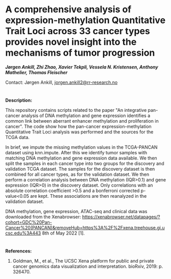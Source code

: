 # A comprehensive analysis of expression-methylation Quantitative Trait Loci across 33 cancer types provides novel insight into the mechanisms of tumor progression

***Jørgen Ankill, Zhi Zhao, Xavier Tekpli, Vessela N. Kristensen, Anthony Mathelier, Thomas Fleischer***

Contact: Jørgen Ankill, jorgen.ankill2@rr-research.no

#
**Description:**

This repository contains scripts related to the paper "An integrative pan-cancer analysis of DNA methylation and gene expression identifies a common link between aberrant enhancer methylation and proliferation in cancer". The code show how the pan-cancer expression-methylation Quantitative Trait Loci analysis was performed and the sources for the TCGA data.

In brief, we impute the missing methylation values in the TCGA-PANCAN dataset using knn.impute. After this we identify tumor samples with matching DNA methylation and gene expression data available. We then split the samples in each cancer type into two groups for the discovery and validation TCGA dataset. The samples for the discovery dataset is then combined for all cancer types, as for the validation dataset. We then perform a correlation analysis between DNA methylation (IQR>0.1) and gene expression (IQR>0) in the discovery dataset. Only correlations with an absolute correlation coefficient >0.5 and a bonferroni corrected p-value<0.05 are kept. These associations are then reanalyzed in the validation dataset. 

DNA methylation, gene expression, ATAC-seq and clinical data was downloaded from the Xenabrowser: https://xenabrowser.net/datapages/?cohort=GDC%20Pan-Cancer%20(PANCAN)&removeHub=https%3A%2F%2Fxena.treehouse.gi.ucsc.edu%3A443 8th of May 2022 [1]. 

#
**References:**
  1. Goldman, M., et al., The UCSC Xena platform for public and private cancer genomics data visualization and interpretation. bioRxiv, 2019: p. 326470.
